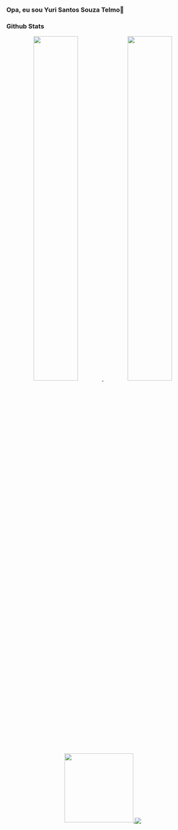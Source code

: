 ### Opa, eu sou Yuri Santos Souza Telmo👋

<!--
**Telmo1/Telmo1** is a ✨ _special_ ✨ repository because its `README.md` (this file) appears on your GitHub profile.

Here are some ideas to get you started:

- 🔭 I’m currently working on ...
- 🌱 I’m currently learning ...
- 👯 I’m looking to collaborate on ...
- 🤔 I’m looking for help with ...
- 💬 Ask me about ...
- 📫 How to reach me: ...
- 😄 Pronouns: ...
- ⚡ Fun fact: ...
-->

### Github Stats
  
 <div> 
<p align="center">
  <a href="https://github.com/Telmo1"><span>
    <img height="48%" src="https://github-readme-stats.vercel.app/api?username=Telmo1&count_private=true&show_icons=true&theme=radical&&include_all_commits=true"/>
    <img width="48%" src="https://github-readme-streak-stats.herokuapp.com/?user=Telmo1&theme=radical" />
    <img height="180em" src="https://github-readme-stats-eight-theta.vercel.app/api/top-langs/?username=Telmo1&hide=html,css,javascript,scss&layout=compact&langs_count=8&theme=radical"/>
    <img align="center" src="https://github-profile-summary-cards.vercel.app/api/cards/profile-details?username=Telmo1&theme=dracula" />
    </span></a>
</p>
</div> 
